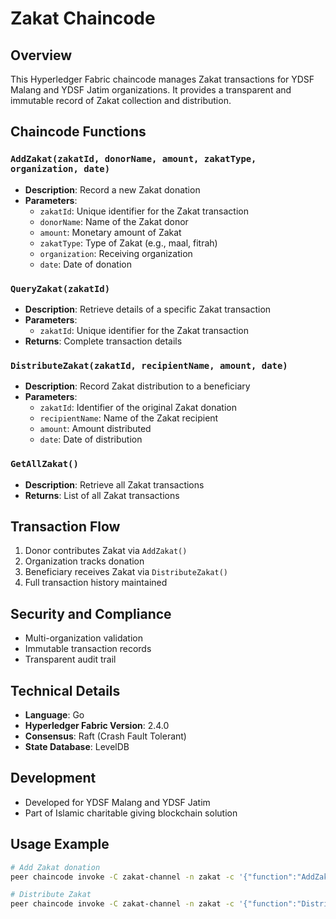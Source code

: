 # Zakat Chaincode

## Overview
This Hyperledger Fabric chaincode manages Zakat transactions for YDSF Malang and YDSF Jatim organizations. It provides a transparent and immutable record of Zakat collection and distribution.

## Chaincode Functions

### `AddZakat(zakatId, donorName, amount, zakatType, organization, date)`
- **Description**: Record a new Zakat donation
- **Parameters**:
  - `zakatId`: Unique identifier for the Zakat transaction
  - `donorName`: Name of the Zakat donor
  - `amount`: Monetary amount of Zakat
  - `zakatType`: Type of Zakat (e.g., maal, fitrah)
  - `organization`: Receiving organization
  - `date`: Date of donation

### `QueryZakat(zakatId)`
- **Description**: Retrieve details of a specific Zakat transaction
- **Parameters**:
  - `zakatId`: Unique identifier for the Zakat transaction
- **Returns**: Complete transaction details

### `DistributeZakat(zakatId, recipientName, amount, date)`
- **Description**: Record Zakat distribution to a beneficiary
- **Parameters**:
  - `zakatId`: Identifier of the original Zakat donation
  - `recipientName`: Name of the Zakat recipient
  - `amount`: Amount distributed
  - `date`: Date of distribution

### `GetAllZakat()`
- **Description**: Retrieve all Zakat transactions
- **Returns**: List of all Zakat transactions

## Transaction Flow
1. Donor contributes Zakat via `AddZakat()`
2. Organization tracks donation
3. Beneficiary receives Zakat via `DistributeZakat()`
4. Full transaction history maintained

## Security and Compliance
- Multi-organization validation
- Immutable transaction records
- Transparent audit trail

## Technical Details
- **Language**: Go
- **Hyperledger Fabric Version**: 2.4.0
- **Consensus**: Raft (Crash Fault Tolerant)
- **State Database**: LevelDB

## Development
- Developed for YDSF Malang and YDSF Jatim
- Part of Islamic charitable giving blockchain solution

## Usage Example
```bash
# Add Zakat donation
peer chaincode invoke -C zakat-channel -n zakat -c '{"function":"AddZakat","Args":["zakat1", "Ahmad", "5000000", "maal", "YDSFMalang", "2024-01-15"]}'

# Distribute Zakat
peer chaincode invoke -C zakat-channel -n zakat -c '{"function":"DistributeZakat","Args":["zakat1", "Muhammad", "1000000", "2024-01-20"]}'
